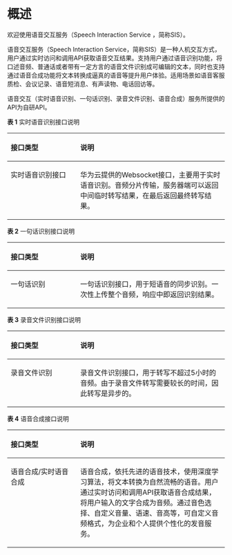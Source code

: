# 概述<a name="sis_03_0002"></a>

欢迎使用语音交互服务（Speech Interaction Service ，简称SIS）。

语音交互服务（Speech Interaction Service，简称SIS）是一种人机交互方式，用户通过实时访问和调用API获取语音交互结果。支持用户通过语音识别功能，将口述音频、普通话或者带有一定方言的语音文件识别成可编辑的文本，同时也支持通过语音合成功能将文本转换成逼真的语音等提升用户体验。适用场景如语音客服质检、会议记录、语音短消息、有声读物、电话回访等。

语音交互（实时语音识别、一句话识别、录音文件识别、语音合成）服务所提供的API为自研API。

**表 1**  实时语音识别接口说明

<a name="zh-cn_topic_0105303306_table1917971433116"></a>
<table><thead align="left"><tr id="zh-cn_topic_0105303306_row17180141419311"><th class="cellrowborder" valign="top" width="32%" id="mcps1.2.3.1.1"><p id="zh-cn_topic_0105303306_p101801514103118"><a name="zh-cn_topic_0105303306_p101801514103118"></a><a name="zh-cn_topic_0105303306_p101801514103118"></a>接口类型</p>
</th>
<th class="cellrowborder" valign="top" width="68%" id="mcps1.2.3.1.2"><p id="zh-cn_topic_0105303306_p14180514193117"><a name="zh-cn_topic_0105303306_p14180514193117"></a><a name="zh-cn_topic_0105303306_p14180514193117"></a>说明</p>
</th>
</tr>
</thead>
<tbody><tr id="zh-cn_topic_0105303306_row121801114103118"><td class="cellrowborder" valign="top" width="32%" headers="mcps1.2.3.1.1 "><p id="zh-cn_topic_0105303306_p230693423117"><a name="zh-cn_topic_0105303306_p230693423117"></a><a name="zh-cn_topic_0105303306_p230693423117"></a>实时语音识别接口</p>
</td>
<td class="cellrowborder" valign="top" width="68%" headers="mcps1.2.3.1.2 "><p id="zh-cn_topic_0105303306_p19257246163120"><a name="zh-cn_topic_0105303306_p19257246163120"></a><a name="zh-cn_topic_0105303306_p19257246163120"></a>华为云提供的Websocket接口，主要用于实时语音识别。音频分片传输，服务器端可以返回中间临时转写结果，在最后返回最终转写结果。</p>
</td>
</tr>
</tbody>
</table>

**表 2**  一句话识别接口说明

<a name="table971554916463"></a>
<table><thead align="left"><tr id="row7715134916466"><th class="cellrowborder" valign="top" width="32%" id="mcps1.2.3.1.1"><p id="p971515495467"><a name="p971515495467"></a><a name="p971515495467"></a>接口类型</p>
</th>
<th class="cellrowborder" valign="top" width="68%" id="mcps1.2.3.1.2"><p id="p1771524914465"><a name="p1771524914465"></a><a name="p1771524914465"></a>说明</p>
</th>
</tr>
</thead>
<tbody><tr id="row1771510496461"><td class="cellrowborder" valign="top" width="32%" headers="mcps1.2.3.1.1 "><p id="p2715249124610"><a name="p2715249124610"></a><a name="p2715249124610"></a>一句话识别</p>
</td>
<td class="cellrowborder" valign="top" width="68%" headers="mcps1.2.3.1.2 "><p id="p137151249184615"><a name="p137151249184615"></a><a name="p137151249184615"></a>一句话识别接口，用于短语音的同步识别。一次性上传整个音频，响应中即返回识别结果。</p>
</td>
</tr>
</tbody>
</table>

**表 3**  录音文件识别接口说明

<a name="table122183152175"></a>
<table><thead align="left"><tr id="row14218181591713"><th class="cellrowborder" valign="top" width="32%" id="mcps1.2.3.1.1"><p id="p152191715161715"><a name="p152191715161715"></a><a name="p152191715161715"></a>接口类型</p>
</th>
<th class="cellrowborder" valign="top" width="68%" id="mcps1.2.3.1.2"><p id="p921971514175"><a name="p921971514175"></a><a name="p921971514175"></a>说明</p>
</th>
</tr>
</thead>
<tbody><tr id="row10186131220371"><td class="cellrowborder" valign="top" width="32%" headers="mcps1.2.3.1.1 "><p id="p201871112173713"><a name="p201871112173713"></a><a name="p201871112173713"></a>录音文件识别</p>
</td>
<td class="cellrowborder" valign="top" width="68%" headers="mcps1.2.3.1.2 "><p id="p297515410519"><a name="p297515410519"></a><a name="p297515410519"></a>录音文件识别接口，用于转写不超过5小时的音频。由于录音文件转写需要较长的时间，因此转写是异步的。</p>
</td>
</tr>
</tbody>
</table>

**表 4**  语音合成接口说明

<a name="table7639728145612"></a>
<table><thead align="left"><tr id="row1664092825612"><th class="cellrowborder" valign="top" width="32%" id="mcps1.2.3.1.1"><p id="p06401285563"><a name="p06401285563"></a><a name="p06401285563"></a>接口类型</p>
</th>
<th class="cellrowborder" valign="top" width="68%" id="mcps1.2.3.1.2"><p id="p3640162825614"><a name="p3640162825614"></a><a name="p3640162825614"></a>说明</p>
</th>
</tr>
</thead>
<tbody><tr id="row664082895613"><td class="cellrowborder" valign="top" width="32%" headers="mcps1.2.3.1.1 "><p id="p10640112845618"><a name="p10640112845618"></a><a name="p10640112845618"></a>语音合成/实时语音合成</p>
</td>
<td class="cellrowborder" valign="top" width="68%" headers="mcps1.2.3.1.2 "><p id="p14640202816562"><a name="p14640202816562"></a><a name="p14640202816562"></a>语音合成，<span>依托先进的语音技术，使用深度学习算法，将文本转换为自然流畅的语音</span>。用户通过实时访问和调用API获取语音合成结果，将用户输入的文字合成为音频。通过音色选择、自定义音量、语速、音高等，可自定义音频格式，为企业和个人提供个性化的发音服务。</p>
</td>
</tr>
</tbody>
</table>

